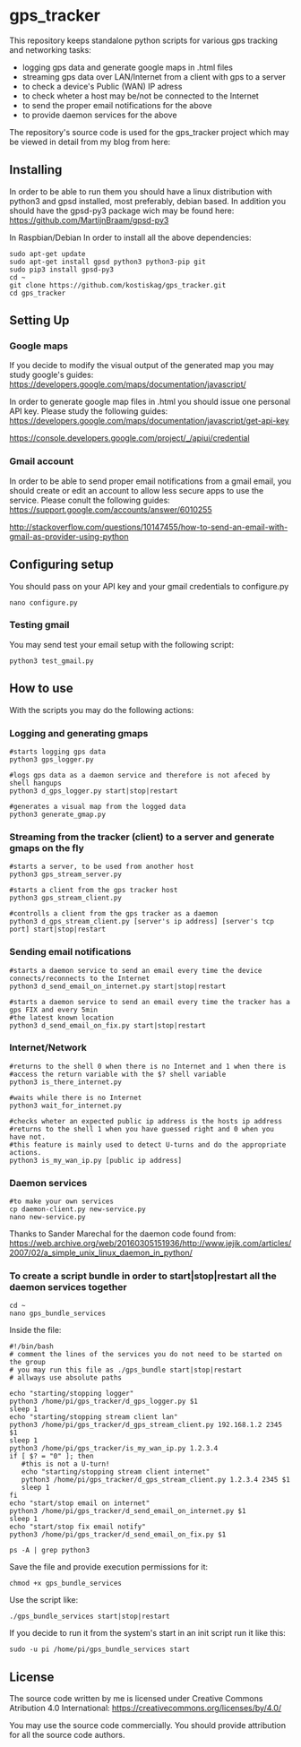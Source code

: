 # gps_tracker
This repository keeps standalone python scripts for various gps tracking and networking tasks: 

- logging gps data and generate google maps in .html files
- streaming gps data over LAN/Internet from a client with gps to a server
- to check a device's Public (WAN) IP adress
- to check wheter a host may be/not be connected to the Internet
- to send the proper email notifications for the above
- to provide daemon services for the above

The repository's source code is used for the gps_tracker project which may be viewed in detail from my blog from here:

## Installing

In order to be able to run them you should have a linux distribution with python3 and gpsd installed, most preferably, debian based. In addition you should have the gpsd-py3 package wich may be found here:
https://github.com/MartijnBraam/gpsd-py3

In Raspbian/Debian In order to install all the above dependencies:
  
```
sudo apt-get update
sudo apt-get install gpsd python3 python3-pip git
sudo pip3 install gpsd-py3
cd ~
git clone https://github.com/kostiskag/gps_tracker.git
cd gps_tracker
``` 
  
## Setting Up

### Google maps
If you decide to modify the visual output of the generated map you may study google's guides:
https://developers.google.com/maps/documentation/javascript/

In order to generate google map files in .html you should issue one personal API key. Please study the following guides:
https://developers.google.com/maps/documentation/javascript/get-api-key

https://console.developers.google.com/project/_/apiui/credential

### Gmail account
In order to be able to send proper email notifications from a gmail email, you should create or edit an account to allow less secure apps to use the service. Please conult the following guides:
https://support.google.com/accounts/answer/6010255

http://stackoverflow.com/questions/10147455/how-to-send-an-email-with-gmail-as-provider-using-python

## Configuring setup

You should pass on your API key and your gmail credentials to configure.py

```
nano configure.py
```

### Testing gmail

You may send test your email setup with the following script:

```
python3 test_gmail.py
```
  
## How to use
With the scripts you may do the following actions:

### Logging and generating gmaps
  
```
#starts logging gps data
python3 gps_logger.py
  
#logs gps data as a daemon service and therefore is not afeced by shell hangups
python3 d_gps_logger.py start|stop|restart
  
#generates a visual map from the logged data
python3 generate_gmap.py
```
  
### Streaming from the tracker (client) to a server and generate gmaps on the fly

```
#starts a server, to be used from another host
python3 gps_stream_server.py
  
#starts a client from the gps tracker host
python3 gps_stream_client.py
  
#controlls a client from the gps tracker as a daemon
python3 d_gps_stream_client.py [server's ip address] [server's tcp port] start|stop|restart
```
  
### Sending email notifications

```
#starts a daemon service to send an email every time the device connects/reconnects to the Internet
python3 d_send_email_on_internet.py start|stop|restart
  
#starts a daemon service to send an email every time the tracker has a gps FIX and every 5min
#the latest known location
python3 d_send_email_on_fix.py start|stop|restart
```
  
### Internet/Network

```
#returns to the shell 0 when there is no Internet and 1 when there is
#access the return variable with the $? shell variable
python3 is_there_internet.py
  
#waits while there is no Internet
python3 wait_for_internet.py
  
#checks wheter an expected public ip address is the hosts ip address 
#returns to the shell 1 when you have guessed right and 0 when you have not.
#this feature is mainly used to detect U-turns and do the appropriate actions.
python3 is_my_wan_ip.py [public ip address]
```
  
### Daemon services

```
#to make your own services
cp daemon-client.py new-service.py
nano new-service.py
```
  
Thanks to Sander Marechal for the daemon code found from:
https://web.archive.org/web/20160305151936/http://www.jejik.com/articles/2007/02/a_simple_unix_linux_daemon_in_python/
  
### To create a script bundle in order to start|stop|restart all the daemon services together

```
cd ~
nano gps_bundle_services
```  
Inside the file:
```
#!/bin/bash
# comment the lines of the services you do not need to be started on the group
# you may run this file as ./gps_bundle start|stop|restart
# allways use absolute paths
  
echo "starting/stopping logger"
python3 /home/pi/gps_tracker/d_gps_logger.py $1
sleep 1
echo "starting/stopping stream client lan"
python3 /home/pi/gps_tracker/d_gps_stream_client.py 192.168.1.2 2345 $1
sleep 1
python3 /home/pi/gps_tracker/is_my_wan_ip.py 1.2.3.4
if [ $? = "0" ]; then
   #this is not a U-turn!
   echo "starting/stopping stream client internet"
   python3 /home/pi/gps_tracker/d_gps_stream_client.py 1.2.3.4 2345 $1
   sleep 1
fi
echo "start/stop email on internet"
python3 /home/pi/gps_tracker/d_send_email_on_internet.py $1
sleep 1
echo "start/stop fix email notify"
python3 /home/pi/gps_tracker/d_send_email_on_fix.py $1

ps -A | grep python3
```  
Save the file and provide execution permissions for it:
```
chmod +x gps_bundle_services
```
Use the script like:
```
./gps_bundle_services start|stop|restart
```
If you decide to run it from the system's start in an init script run it like this:
```
sudo -u pi /home/pi/gps_bundle_services start
```

## License
The source code written by me is licensed under Creative Commons Atribution 4.0 International:
https://creativecommons.org/licenses/by/4.0/

You may use the source code commercially.
You should provide attribution for all the source code authors.
